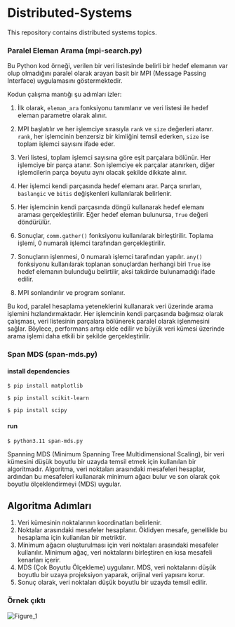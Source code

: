 # Distributed-Systems
This repository contains distributed systems topics.

### Paralel Eleman Arama (mpi-search.py)

Bu Python kod örneği, verilen bir veri listesinde belirli bir hedef elemanın var olup olmadığını paralel olarak arayan basit bir MPI (Message Passing Interface) uygulamasını göstermektedir.

Kodun çalışma mantığı şu adımları izler:

1. İlk olarak, `eleman_ara` fonksiyonu tanımlanır ve veri listesi ile hedef eleman parametre olarak alınır.

2. MPI başlatılır ve her işlemciye sırasıyla `rank` ve `size` değerleri atanır. `rank`, her işlemcinin benzersiz bir kimliğini temsil ederken, `size` ise toplam işlemci sayısını ifade eder.

3. Veri listesi, toplam işlemci sayısına göre eşit parçalara bölünür. Her işlemciye bir parça atanır. Son işlemciye ek parçalar atanırken, diğer işlemcilerin parça boyutu aynı olacak şekilde dikkate alınır.

4. Her işlemci kendi parçasında hedef elemanı arar. Parça sınırları, `baslangic` ve `bitis` değişkenleri kullanılarak belirlenir.

5. Her işlemcinin kendi parçasında döngü kullanarak hedef elemanı araması gerçekleştirilir. Eğer hedef eleman bulunursa, `True` değeri döndürülür.

6. Sonuçlar, `comm.gather()` fonksiyonu kullanılarak birleştirilir. Toplama işlemi, 0 numaralı işlemci tarafından gerçekleştirilir.

7. Sonuçların işlenmesi, 0 numaralı işlemci tarafından yapılır. `any()` fonksiyonu kullanılarak toplanan sonuçlardan herhangi biri `True` ise hedef elemanın bulunduğu belirtilir, aksi takdirde bulunamadığı ifade edilir.

8. MPI sonlandırılır ve program sonlanır.

Bu kod, paralel hesaplama yeteneklerini kullanarak veri üzerinde arama işlemini hızlandırmaktadır. Her işlemcinin kendi parçasında bağımsız olarak çalışması, veri listesinin parçalara bölünerek paralel olarak işlenmesini sağlar. Böylece, performans artışı elde edilir ve büyük veri kümesi üzerinde arama işlemi daha etkili bir şekilde gerçekleştirilir.

### Span MDS (span-mds.py)

#### install dependencies
```
$ pip install matplotlib

$ pip install scikit-learn 

$ pip install scipy
```
#### run
```
$ python3.11 span-mds.py 
```

Spanning MDS (Minimum Spanning Tree Multidimensional Scaling), bir veri kümesini düşük boyutlu bir uzayda temsil etmek için kullanılan bir algoritmadır. Algoritma, veri noktaları arasındaki mesafeleri hesaplar, ardından bu mesafeleri kullanarak minimum ağacı bulur ve son olarak çok boyutlu ölçeklendirmeyi (MDS) uygular.

## Algoritma Adımları

1. Veri kümesinin noktalarının koordinatları belirlenir.
2. Noktalar arasındaki mesafeler hesaplanır. Öklidyen mesafe, genellikle bu hesaplama için kullanılan bir metriktir.
3. Minimum ağacın oluşturulması için veri noktaları arasındaki mesafeler kullanılır. Minimum ağaç, veri noktalarını birleştiren en kısa mesafeli kenarları içerir.
4. MDS (Çok Boyutlu Ölçekleme) uygulanır. MDS, veri noktalarını düşük boyutlu bir uzaya projeksiyon yaparak, orijinal veri yapısını korur.
5. Sonuç olarak, veri noktaları düşük boyutlu bir uzayda temsil edilir.

### Örnek çıktı

![Figure_1](https://github.com/bariss48/distributed-systems/assets/50153950/02d7d4d0-85e7-4d50-9b75-21436c694bfe)



